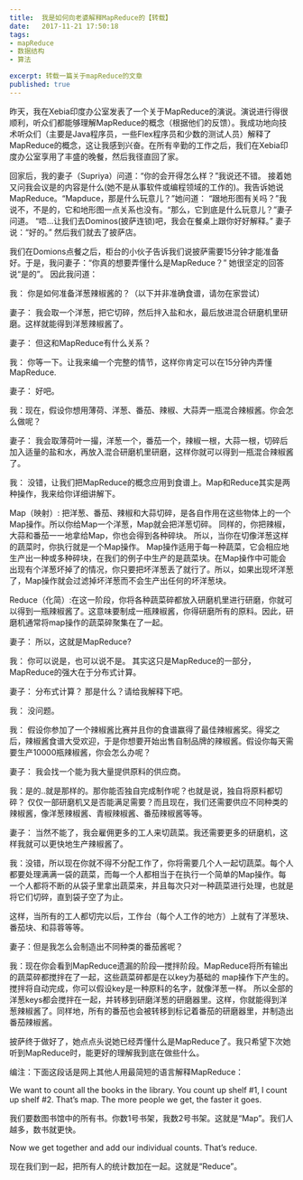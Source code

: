 ```yaml
---
title:  我是如何向老婆解释MapReduce的【转载】
date:   2017-11-21 17:50:18
tags:
- mapReduce
- 数据结构
- 算法

excerpt: 转载一篇关于mapReduce的文章
published: true
---
```


昨天，我在Xebia印度办公室发表了一个关于MapReduce的演说。演说进行得很顺利，听众们都能够理解MapReduce的概念（根据他们的反馈）。我成功地向技术听众们（主要是Java程序员，一些Flex程序员和少数的测试人员）解释了MapReduce的概念，这让我感到兴奋。在所有辛勤的工作之后，我们在Xebia印度办公室享用了丰盛的晚餐，然后我径直回了家。

回家后，我的妻子（Supriya）问道：“你的会开得怎么样？”我说还不错。 接着她又问我会议是的内容是什么(她不是从事软件或编程领域的工作的)。我告诉她说MapReduce。“Mapduce，那是什么玩意儿？”她问道： “跟地形图有关吗？”我说不，不是的，它和地形图一点关系也没有。“那么，它到底是什么玩意儿？”妻子问道。 “唔…让我们去Dominos(披萨连锁)吧，我会在餐桌上跟你好好解释。” 妻子说：“好的。” 然后我们就去了披萨店。



我们在Domions点餐之后，柜台的小伙子告诉我们说披萨需要15分钟才能准备好。于是，我问妻子：“你真的想要弄懂什么是MapReduce？” 她很坚定的回答说“是的”。 因此我问道：

我： 你是如何准备洋葱辣椒酱的？（以下并非准确食谱，请勿在家尝试）

妻子： 我会取一个洋葱，把它切碎，然后拌入盐和水，最后放进混合研磨机里研磨。这样就能得到洋葱辣椒酱了。

妻子： 但这和MapReduce有什么关系？

我： 你等一下。让我来编一个完整的情节，这样你肯定可以在15分钟内弄懂MapReduce.

妻子： 好吧。

我：现在，假设你想用薄荷、洋葱、番茄、辣椒、大蒜弄一瓶混合辣椒酱。你会怎么做呢？

妻子： 我会取薄荷叶一撮，洋葱一个，番茄一个，辣椒一根，大蒜一根，切碎后加入适量的盐和水，再放入混合研磨机里研磨，这样你就可以得到一瓶混合辣椒酱了。

我： 没错，让我们把MapReduce的概念应用到食谱上。Map和Reduce其实是两种操作，我来给你详细讲解下。

Map（映射）: 把洋葱、番茄、辣椒和大蒜切碎，是各自作用在这些物体上的一个Map操作。所以你给Map一个洋葱，Map就会把洋葱切碎。 同样的，你把辣椒，大蒜和番茄一一地拿给Map，你也会得到各种碎块。 所以，当你在切像洋葱这样的蔬菜时，你执行就是一个Map操作。 Map操作适用于每一种蔬菜，它会相应地生产出一种或多种碎块，在我们的例子中生产的是蔬菜块。在Map操作中可能会出现有个洋葱坏掉了的情况，你只要把坏洋葱丢了就行了。所以，如果出现坏洋葱了，Map操作就会过滤掉坏洋葱而不会生产出任何的坏洋葱块。

Reduce（化简）:在这一阶段，你将各种蔬菜碎都放入研磨机里进行研磨，你就可以得到一瓶辣椒酱了。这意味要制成一瓶辣椒酱，你得研磨所有的原料。因此，研磨机通常将map操作的蔬菜碎聚集在了一起。

妻子： 所以，这就是MapReduce?

我： 你可以说是，也可以说不是。 其实这只是MapReduce的一部分，MapReduce的强大在于分布式计算。

妻子： 分布式计算？ 那是什么？请给我解释下吧。

我： 没问题。

我： 假设你参加了一个辣椒酱比赛并且你的食谱赢得了最佳辣椒酱奖。得奖之后，辣椒酱食谱大受欢迎，于是你想要开始出售自制品牌的辣椒酱。假设你每天需要生产10000瓶辣椒酱，你会怎么办呢？

妻子： 我会找一个能为我大量提供原料的供应商。

我：是的..就是那样的。那你能否独自完成制作呢？也就是说，独自将原料都切碎？ 仅仅一部研磨机又是否能满足需要？而且现在，我们还需要供应不同种类的辣椒酱，像洋葱辣椒酱、青椒辣椒酱、番茄辣椒酱等等。

妻子： 当然不能了，我会雇佣更多的工人来切蔬菜。我还需要更多的研磨机，这样我就可以更快地生产辣椒酱了。

我：没错，所以现在你就不得不分配工作了，你将需要几个人一起切蔬菜。每个人都要处理满满一袋的蔬菜，而每一个人都相当于在执行一个简单的Map操作。每一个人都将不断的从袋子里拿出蔬菜来，并且每次只对一种蔬菜进行处理，也就是将它们切碎，直到袋子空了为止。

这样，当所有的工人都切完以后，工作台（每个人工作的地方）上就有了洋葱块、番茄块、和蒜蓉等等。

妻子：但是我怎么会制造出不同种类的番茄酱呢？

我：现在你会看到MapReduce遗漏的阶段—搅拌阶段。MapReduce将所有输出的蔬菜碎都搅拌在了一起，这些蔬菜碎都是在以key为基础的 map操作下产生的。搅拌将自动完成，你可以假设key是一种原料的名字，就像洋葱一样。 所以全部的洋葱keys都会搅拌在一起，并转移到研磨洋葱的研磨器里。这样，你就能得到洋葱辣椒酱了。同样地，所有的番茄也会被转移到标记着番茄的研磨器里，并制造出番茄辣椒酱。

披萨终于做好了，她点点头说她已经弄懂什么是MapReduce了。我只希望下次她听到MapReduce时，能更好的理解我到底在做些什么。



编注：下面这段话是网上其他人用最简短的语言解释MapReduce：

We want to count all the books in the library. You count up shelf #1, I count up shelf #2. That’s map. The more people we get, the faster it goes.

我们要数图书馆中的所有书。你数1号书架，我数2号书架。这就是“Map”。我们人越多，数书就更快。

Now we get together and add our individual counts. That’s reduce.

现在我们到一起，把所有人的统计数加在一起。这就是“Reduce”。